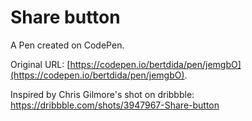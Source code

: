 # Share button

A Pen created on CodePen.

Original URL: [https://codepen.io/bertdida/pen/jemgbO](https://codepen.io/bertdida/pen/jemgbO).

Inspired by Chris Gilmore's shot on dribbble: https://dribbble.com/shots/3947967-Share-button